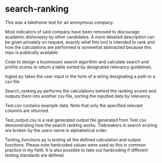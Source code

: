 # search-ranking
This was a takehome test for an anonymous company. 

Most indicators of said company have been removed to discourage academic dishonesty by other candidates. A more detailed description can be given privately on request, exactly what this tool is intended to rank and how the calculations are performed is somewhat abstracted because this repo is publically available.

Code to design a businesses search algorithm and calculate search and profile scores to return a table sorted by designated relevancy guidelines.

Ingest.py takes the user input in the form of a string designating a path to a csv file. 

Search_ranking.py performs the calculations behind the ranking scores and outputs them into another csv file, sorting the inputted data by relevancy.

Test.csv contains example data. Note that only the specified relevant columns are returned.

Test_output.csv is a real generated output file generated from Test.csv demonstrating how the search ranking works. Tiebreakers in search scoring are broken by the users name in alphabetical order.

Testing_functions.py is testing all the defined calculation and output functions. Please note hardcoded values were used as this is common practice in my field. It is also possible to take out hardcoding if different testing standards are defined.
